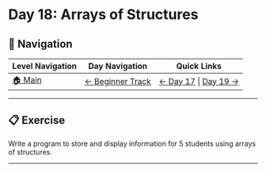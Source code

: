 # Day 18: Arrays of Structures

## 🔗 Navigation

| Level Navigation | Day Navigation | Quick Links |
|------------------|----------------|-------------|
| [🏠 Main](../../README.md) | [← Beginner Track](../README.md) | [← Day 17](../Day17/) \| [Day 19 →](../Day19/) |

---

## 📋 Exercise

Write a program to store and display information for 5 students using arrays of structures.

---
